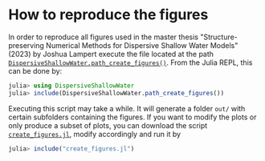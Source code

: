 # How to reproduce the figures

In order to reproduce all figures used in the master thesis "Structure-preserving Numerical Methods for Dispersive Shallow Water Models" (2023) by Joshua Lampert execute the file located at the path [`DispersiveShallowWater.path_create_figures()`](@ref). From the Julia REPL, this can be done by:

```julia
julia> using DispersiveShallowWater
julia> include(DispersiveShallowWater.path_create_figures())
```
Executing this script may take a while. It will generate a folder `out/` with certain subfolders containing the figures. If you want to modify the plots or only produce a subset of plots, you can download the script [`create_figures.jl`](https://github.com/JoshuaLampert/DispersiveShallowWater.jl/blob/main/create_figures.jl), modify accordingly and run it by
```julia
julia> include("create_figures.jl")
```
